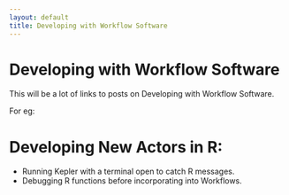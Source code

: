 ```yaml
---
layout: default
title: Developing with Workflow Software
---
```


# Developing with Workflow Software

This will be a lot of links to posts on Developing with Workflow Software.

For eg:

# Developing New Actors in R:

* Running Kepler with a terminal open to catch R messages.
* Debugging R functions before incorporating into Workflows.
